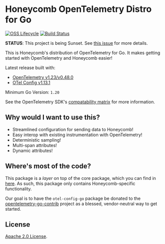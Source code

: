 # Honeycomb OpenTelemetry Distro for Go

[![OSS Lifecycle](https://img.shields.io/osslifecycle/honeycombio/honeycomb-opentelemetry-go)](https://github.com/honeycombio/home/blob/main/honeycomb-oss-lifecycle-and-practices.md)
[![Build Status](https://circleci.com/gh/honeycombio/honeycomb-opentelemetry-go.svg?style=shield)](https://circleci.com/gh/honeycombio/honeycomb-opentelemetry-go)

**STATUS**: This project is being Sunset. See [this issue](https://github.com/honeycombio/honeycomb-opentelemetry-go/issues/205) for more details.

This is Honeycomb's distribution of OpenTelemetry for Go.
It makes getting started with OpenTelemetry and Honeycomb easier!

Latest release built with:

- [OpenTelemetry v1.23/v0.48.0](https://github.com/open-telemetry/opentelemetry-go/releases/tag/v1.23.0)
- [OTel Config v1.13.1](https://github.com/honeycombio/otel-config-go/releases/tag/v1.13.1)

Minimum Go Version: `1.20`

See the OpenTelemetry SDK's [compatability matrix](https://github.com/open-telemetry/opentelemetry-go#compatibility) for more information.

## Why would I want to use this?

- Streamlined configuration for sending data to Honeycomb!
- Easy interop with existing instrumentation with OpenTelemetry!
- Deterministic sampling!
- Multi-span attributes!
- Dynamic attributes!

## Where's most of the code?

This package is a _layer_ on top of the core package, which you can find in [here](https://github.com/honeycombio/otel-config-go). As such, this package only contains Honeycomb-specific functionality.

Our goal is to have the `otel-config-go` package be donated to the [opentelemetry-go-contrib](https://github.com/open-telemetry/opentelemetry-go-contrib) project as a blessed, vendor-neutral way to get started.

## License

[Apache 2.0 License](./LICENSE).
